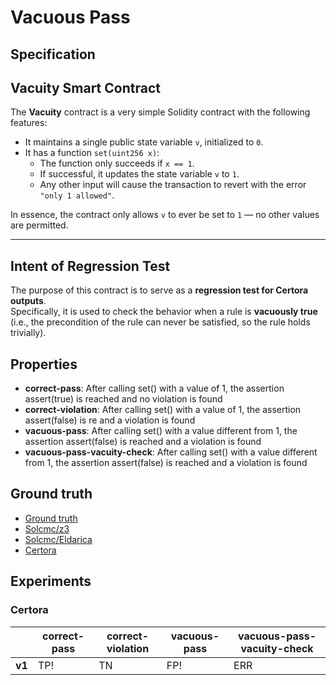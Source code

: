 # Vacuous Pass

## Specification
## Vacuity Smart Contract

The **Vacuity** contract is a very simple Solidity contract with the following features:

- It maintains a single public state variable `v`, initialized to `0`.
- It has a function `set(uint256 x)`:
  - The function only succeeds if `x == 1`.
  - If successful, it updates the state variable `v` to `1`.
  - Any other input will cause the transaction to revert with the error `"only 1 allowed"`.

In essence, the contract only allows `v` to ever be set to `1` — no other values are permitted.

---

## Intent of Regression Test

The purpose of this contract is to serve as a **regression test for Certora outputs**.  
Specifically, it is used to check the behavior when a rule is **vacuously true** (i.e., the precondition of the rule can never be satisfied, so the rule holds trivially).


## Properties
- **correct-pass**: After calling set() with a value of 1, the assertion assert(true) is reached and no violation is found
- **correct-violation**: After calling set() with a value of 1, the assertion assert(false) is re and a violation is found
- **vacuous-pass**: After calling set() with a value different from 1, the assertion assert(false) is reached and a violation is found
- **vacuous-pass-vacuity-check**: After calling set() with a value different from 1, the assertion assert(false) is reached and a violation is found

## Ground truth

- [Ground truth](ground-truth.csv)
- [Solcmc/z3](solcmc-z3.csv)
- [Solcmc/Eldarica](solcmc-eld.csv)
- [Certora](certora.csv)

## Experiments

### Certora
|        | correct-pass               | correct-violation          | vacuous-pass               | vacuous-pass-vacuity-check |
|--------|----------------------------|----------------------------|----------------------------|----------------------------|
| **v1** | TP!                        | TN                         | FP!                        | ERR                        |
